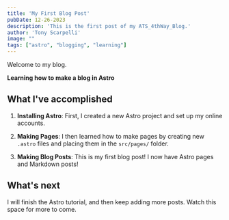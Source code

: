 ```yaml
---
title: 'My First Blog Post'
pubDate: 12-26-2023
description: 'This is the first post of my ATS_4thWay_Blog.'
author: 'Tony Scarpelli'
image: ""
tags: ["astro", "blogging", "learning"]
---
```


Welcome to my blog.

**Learning how to make a blog in Astro**

## What I've accomplished

1. **Installing Astro**: First, I created a new Astro project and set up my online accounts.

2. **Making Pages**: I then learned how to make pages by creating new `.astro` files and placing them in the `src/pages/` folder.

3. **Making Blog Posts**: This is my first blog post! I now have Astro pages and Markdown posts!

## What's next

I will finish the Astro tutorial, and then keep adding more posts. Watch this space for more to come.
